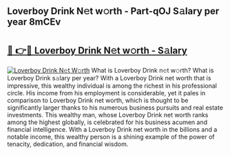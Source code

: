 ## Loverboy Drink N𝚎t w𝚘rth - Part-qOJ S𝚊lary per year 8mCEv

# <h2><a href="http://gc4afx.nevu.top/?p=Loverboy+Drink">🔗 👉🔴 Loverboy Drink N𝚎t w𝚘rth - S𝚊lary</a></h2>

[![Loverboy Drink N𝚎t W𝚘rth](https://i.imgur.com/Oavwk0R.jpeg)](http://gc4afx.nevu.top/?p=Loverboy+Drink)
What is Loverboy Drink n𝚎t w𝚘rth? What is Loverboy Drink s𝚊lary per year?
With a Loverboy Drink net worth that is impressive, this wealthy individual is among the richest in his professional circle. His income from his employment is considerable, yet it pales in comparison to Loverboy Drink net worth, which is thought to be significantly larger thanks to his numerous business pursuits and real estate investments. This wealthy man, whose Loverboy Drink net worth ranks among the highest globally, is celebrated for his business acumen and financial intelligence. With a Loverboy Drink net worth in the billions and a notable income, this wealthy person is a shining example of the power of tenacity, dedication, and financial wisdom.
